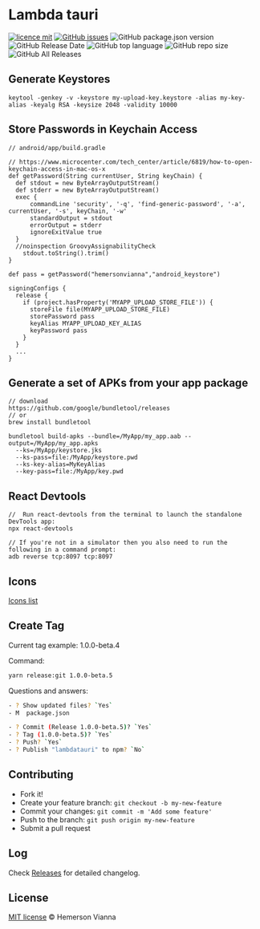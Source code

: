 # Lambda tauri

[![licence mit](https://img.shields.io/badge/license-MIT-blue.svg?style=flat-square)](http://hemersonvianna.mit-license.org/)
[![GitHub issues](https://img.shields.io/github/issues/org-3s2yu/lambda-tauri.svg)](https://github.com/org-3s2yu/lambda-tauri/issues)
![GitHub package.json version](https://img.shields.io/github/package-json/v/org-3s2yu/lambda-tauri.svg)
![GitHub Release Date](https://img.shields.io/github/release-date/org-3s2yu/lambda-tauri.svg)
![GitHub top language](https://img.shields.io/github/languages/top/org-3s2yu/lambda-tauri.svg)
![GitHub repo size](https://img.shields.io/github/repo-size/org-3s2yu/lambda-tauri.svg)
![GitHub All Releases](https://img.shields.io/github/downloads/org-3s2yu/lambda-tauri/total.svg)

## Generate Keystores

```
keytool -genkey -v -keystore my-upload-key.keystore -alias my-key-alias -keyalg RSA -keysize 2048 -validity 10000
```

## Store Passwords in Keychain Access

```
// android/app/build.gradle

// https://www.microcenter.com/tech_center/article/6819/how-to-open-keychain-access-in-mac-os-x
def getPassword(String currentUser, String keyChain) {
  def stdout = new ByteArrayOutputStream()
  def stderr = new ByteArrayOutputStream()
  exec {
      commandLine 'security', '-q', 'find-generic-password', '-a', currentUser, '-s', keyChain, '-w'
      standardOutput = stdout
      errorOutput = stderr
      ignoreExitValue true
  }
  //noinspection GroovyAssignabilityCheck
    stdout.toString().trim()
}

def pass = getPassword("hemersonvianna","android_keystore")

signingConfigs {
  release {
    if (project.hasProperty('MYAPP_UPLOAD_STORE_FILE')) {
      storeFile file(MYAPP_UPLOAD_STORE_FILE)
      storePassword pass
      keyAlias MYAPP_UPLOAD_KEY_ALIAS
      keyPassword pass
    }
  }
  ...
}
```

## Generate a set of APKs from your app package

```
// download
https://github.com/google/bundletool/releases
// or
brew install bundletool

bundletool build-apks --bundle=/MyApp/my_app.aab --output=/MyApp/my_app.apks
  --ks=/MyApp/keystore.jks
  --ks-pass=file:/MyApp/keystore.pwd
  --ks-key-alias=MyKeyAlias
  --key-pass=file:/MyApp/key.pwd
```

## React Devtools

```
//  Run react-devtools from the terminal to launch the standalone DevTools app:
npx react-devtools

// If you're not in a simulator then you also need to run the following in a command prompt:
adb reverse tcp:8097 tcp:8097
```

## Icons

[Icons list](https://oblador.github.io/react-native-vector-icons/)

## Create Tag

Current tag example: 1.0.0-beta.4

Command:

```bash
yarn release:git 1.0.0-beta.5
```

Questions and answers:

```sh
- ? Show updated files? `Yes`
- M  package.json

- ? Commit (Release 1.0.0-beta.5)? `Yes`
- ? Tag (1.0.0-beta.5)? `Yes`
- ? Push? `Yes`
- ? Publish "lambdatauri" to npm? `No`
```

## Contributing

- Fork it!
- Create your feature branch: `git checkout -b my-new-feature`
- Commit your changes: `git commit -m 'Add some feature'`
- Push to the branch: `git push origin my-new-feature`
- Submit a pull request

## Log

Check [Releases](https://github.com/org-3s2yu/lambda-tauri/releases) for detailed changelog.

## License

[MIT license](http://hemersonvianna.mit-license.org/) © Hemerson Vianna
